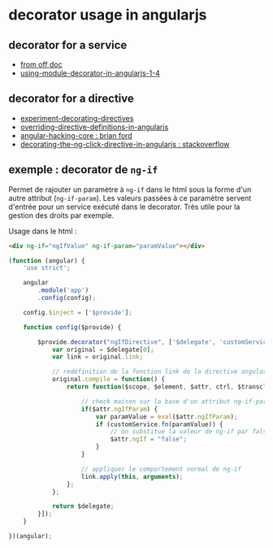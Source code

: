 # decorator usage in angularjs

## decorator for a service

- [from off doc](https://code.angularjs.org/1.4.8/docs/api/auto/service/$provide#decorator)
- [using-module-decorator-in-angularjs-1-4](http://www.bennadel.com/blog/2870-using-module-decorator-in-angularjs-1-4.htm)

## decorator for a directive

- [experiment-decorating-directives](http://angular-tips.com/blog/2013/09/experiment-decorating-directives/)
- [overriding-directive-definitions-in-angularjs](http://www.bennadel.com/blog/2926-overriding-directive-definitions-in-angularjs.htm)
- [angular-hacking-core : brian ford](http://briantford.com/blog/angular-hacking-core)
- [decorating-the-ng-click-directive-in-angularjs : stackoverflow](http://stackoverflow.com/questions/18335574/decorating-the-ng-click-directive-in-angularjs)

## exemple : decorator de `ng-if`

Permet de rajouter un paramètre à `ng-if` dans le html sous la forme d'un autre attribut (`ng-if-param`).
Les valeurs passées à ce paramètre servent d'entrée pour un service exécuté dans le decorator.
Très utile pour la gestion des droits par exemple.

Usage dans le html :

```html
<div ng-if="ngIfValue" ng-if-param="paramValue"></div>
```

```javascript
(function (angular) {
    'use strict';

    angular
        .module('app')
        .config(config);

    config.$inject = ['$provide'];

    function config($provide) {

        $provide.decorator("ngIfDirective", ['$delegate', 'customService', function($delegate, customService) {
            var original = $delegate[0];
            var link = original.link;

            // redéfinition de la fonction link de la directive angular ng-if
            original.compile = function() {
                return function($scope, $element, $attr, ctrl, $transclude) {

                    // check maison sur la base d'un attribut ng-if-param
                    if($attr.ngIfParam) {
                        var paramValue = eval($attr.ngIfParam);
                        if (customService.fn(paramValue)) {
                            // on substitue la valeur de ng-if par false
                            $attr.ngIf = "false";
                        }
                    }

                    // appliquer le comportement normal de ng-if
                    link.apply(this, arguments);
                };
            };

            return $delegate;
        }]);
    }

})(angular);
```
